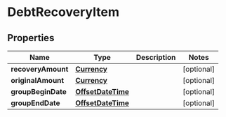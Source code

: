 # DebtRecoveryItem

## Properties
Name | Type | Description | Notes
------------ | ------------- | ------------- | -------------
**recoveryAmount** | [**Currency**](Currency.md) |  |  [optional]
**originalAmount** | [**Currency**](Currency.md) |  |  [optional]
**groupBeginDate** | [**OffsetDateTime**](OffsetDateTime.md) |  |  [optional]
**groupEndDate** | [**OffsetDateTime**](OffsetDateTime.md) |  |  [optional]
